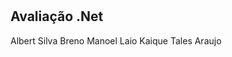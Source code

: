 <h1  align="center" Residência Tic 18 .Net</h1> 

## Avaliação .Net ##

Albert Silva
Breno
Manoel
Laio
Kaique
Tales Araujo
